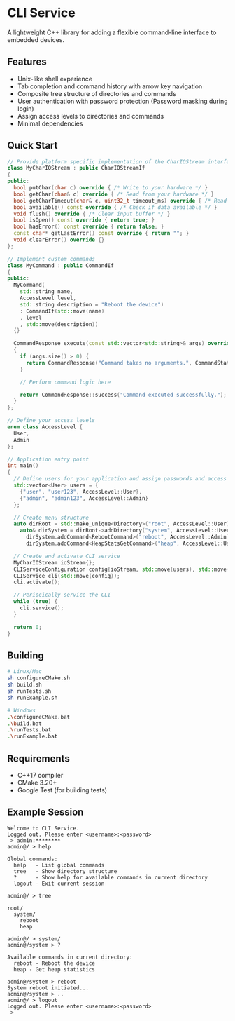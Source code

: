 # CLI Service

A lightweight C++ library for adding a flexible command-line interface to embedded devices.

## Features
- Unix-like shell experience
- Tab completion and command history with arrow key navigation
- Composite tree structure of directories and commands
- User authentication with password protection (Password masking during login)
- Assign access levels to directories and commands
- Minimal dependencies

## Quick Start
```cpp
// Provide platform specific implementation of the CharIOStream interface
class MyCharIOStream : public CharIOStreamIf
{
public:
  bool putChar(char c) override { /* Write to your hardware */ }
  bool getChar(char& c) override { /* Read from your hardware */ }
  bool getCharTimeout(char& c, uint32_t timeout_ms) override { /* Read with timeout */ }
  bool available() const override { /* Check if data available */ }
  void flush() override { /* Clear input buffer */ }
  bool isOpen() const override { return true; }
  bool hasError() const override { return false; }
  const char* getLastError() const override { return ""; }
  void clearError() override {}
};

// Implement custom commands
class MyCommand : public CommandIf
{
public:
  MyCommand(
    std::string name,
    AccessLevel level,
    std::string description = "Reboot the device")
    : CommandIf(std::move(name)
    , level
    , std::move(description))
  {}

  CommandResponse execute(const std::vector<std::string>& args) override
  {
    if (args.size() > 0) {
      return CommandResponse("Command takes no arguments.", CommandStatus::InvalidArguments);
    }

    // Perform command logic here

    return CommandResponse::success("Command executed successfully.");
  }
};

// Define your access levels
enum class AccessLevel {
  User,
  Admin
};

// Application entry point
int main()
{
  // Define users for your application and assign passwords and access levels
  std::vector<User> users = {
    {"user", "user123", AccessLevel::User},
    {"admin", "admin123", AccessLevel::Admin}
  };

  // Create menu structure
  auto dirRoot = std::make_unique<Directory>("root", AccessLevel::User);
    auto& dirSystem = dirRoot->addDirectory("system", AccessLevel::User);
      dirSystem.addCommand<RebootCommand>("reboot", AccessLevel::Admin);
      dirSystem.addCommand<HeapStatsGetCommand>("heap", AccessLevel::User);

  // Create and activate CLI service
  MyCharIOStream ioStream{};
  CLIServiceConfiguration config{ioStream, std::move(users), std::move(dirRoot)};
  CLIService cli(std::move(config));
  cli.activate();

  // Periocically service the CLI
  while (true) {
    cli.service();
  }

  return 0;
}
```

## Building
```bash
# Linux/Mac
sh configureCMake.sh
sh build.sh
sh runTests.sh
sh runExample.sh

# Windows
.\configureCMake.bat
.\build.bat
.\runTests.bat
.\runExample.bat
```

## Requirements
- C++17 compiler
- CMake 3.20+
- Google Test (for building tests)

## Example Session
```
Welcome to CLI Service.
Logged out. Please enter <username>:<password>
 > admin:********
admin@/ > help

Global commands:
  help   - List global commands
  tree   - Show directory structure
  ?      - Show help for available commands in current directory
  logout - Exit current session

admin@/ > tree

root/
  system/
    reboot
    heap

admin@/ > system/
admin@/system > ?

Available commands in current directory:
  reboot - Reboot the device
  heap - Get heap statistics

admin@/system > reboot
System reboot initiated...
admin@/system > ..
admin@/ > logout
Logged out. Please enter <username>:<password>
 > 
```

